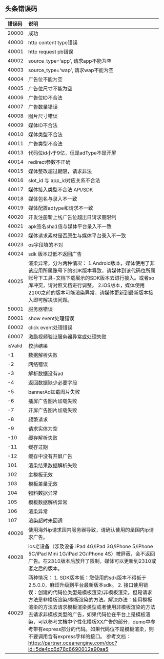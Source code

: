 ## 头条错误码

| 错误码  | 说明                                                         |
| :------ | :----------------------------------------------------------- |
| 20000   | 成功                                                         |
| 40000   | http content type错误                                        |
| 40001   | http request pb错误                                          |
| 40002   | source_type=‘app’, 请求app不能为空                           |
| 40003   | source_type=‘wap’, 请求wap不能为空                           |
| 40004   | 广告位不能为空                                               |
| 40005   | 广告位尺寸不能为空                                           |
| 40006   | 广告位ID不合法                                               |
| 40007   | 广告数量错误                                                 |
| 40008   | 图片尺寸错误                                                 |
| 40009   | 媒体ID不合法                                                 |
| 40010   | 媒体类型不合法                                               |
| 40011   | 广告类型不合法                                               |
| 40013   | 代码位id小于9亿，但是adType不是开屏                          |
| 40014   | redirect参数不正确                                           |
| 40015   | 媒体整改超过期限，请求非法                                   |
| 40016   | slot_id 与 app_id对应关系不合法                              |
| 40017   | 媒体接入类型不合法 API/SDK                                   |
| 40018   | 媒体包名与录入不一致                                         |
| 40019   | 媒体配置adtype和请求不一致                                   |
| 40020   | 开发注册新上线广告位超出日请求量限制                         |
| 40021   | apk签名sha1值与媒体平台录入不一致                            |
| 40022   | 媒体请求素材是否原生与媒体平台录入不一致                     |
| 40023   | os字段填的不对                                               |
| 40024   | sdk 版本过低不返回广告                                       |
| 40025   | 渲染异常，分为两种情况： 1.Android版本，媒体使用了非该应用所属账号下的SDK版本导致，请媒体到该代码位所属账号下工具-文档下载展示的SDK版本去进行接入。或者so库冲突，请对照文档进行调整。 2.iOS版本，媒体使用2100之前的版本可能渲染异常，请媒体更新到最新版本接入即可解决该问题。 |
| 50001   | 服务器错误                                                   |
| 60001   | show event处理错误                                           |
| 60002   | click event处理错误                                          |
| 60007   | 激励视频验证服务器异常或处理失败                             |
| isValid | 校验结果                                                     |
| -1      | 数据解析失败                                                 |
| -2      | 网络错误                                                     |
| -3      | 解析数据没有ad                                               |
| -4      | 返回数据缺少必要字段                                         |
| -5      | bannerAd加载图片失败                                         |
| -6      | 插屏广告图片加载失败                                         |
| -7      | 开屏广告图片加载失败                                         |
| -8      | 频繁请求                                                     |
| -9      | 请求实体为空                                                 |
| -10     | 缓存解析失败                                                 |
| -11     | 缓存过期                                                     |
| -12     | 缓存中没有开屏广告                                           |
| 101     | 渲染结果数据解析失败                                         |
| 102     | 主模板无效                                                   |
| 103     | 模板差量无效                                                 |
| 104     | 物料数据异常                                                 |
| 105     | 模板数据解析异常                                             |
| 106     | 渲染异常                                                     |
| 107     | 渲染超时未回调                                               |
| 40026   | 使用海外ip请求国内服务器导致，请确认使用的是国内ip请求广告。 |
| 40028   | ios老设备（涉及设备 iPad 4G/iPad 3G/iPhone 5/iPhone 5C/iPad Mini 1G/iPad 2G/iPhone 4S）被屏蔽，会不返回广告。在2310版本后放开了限制，媒体可以更新到2310或者之后的版本。 |
| 40029   | 两种情况： 1. SDK版本低：您使用的sdk版本不得低于2.5.0.0，麻烦升级到平台最新版本sdk。 2. 接口使用错误：创建的代码位类型是模板渲染/非模板渲染，但是请求方法是非模板渲染/模板渲染的方法。解决办法：使用模板渲染的方法去请求模板渲染类型或者使用非模板渲染的方法去请求非模板类型的广告，如果代码位在平台上是模板渲染，可以参考文档中个性化模板XX广告的部分，demo中参考带有express部分的代码。如果代码位不是模板渲染，则不要调用含有express字样的接口。 参考文档：https://partner.oceanengine.com/doc?id=5de4cc6d78c8690012a90aa5 |
